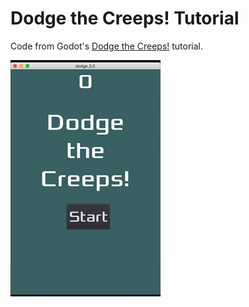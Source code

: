 # Dodge the Creeps! Tutorial
Code from Godot's [Dodge the Creeps!](https://docs.godotengine.org/en/3.3/getting_started/step_by_step/your_first_game.html) tutorial.

![preview-gif](./dodge_preview.gif)
